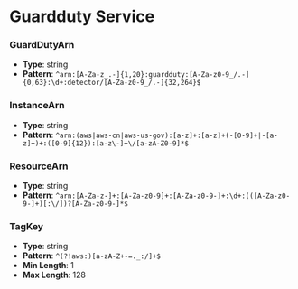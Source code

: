 # Guardduty Service

### GuardDutyArn
- **Type**: string
- **Pattern**: `^arn:[A-Za-z_.-]{1,20}:guardduty:[A-Za-z0-9_/.-]{0,63}:\d+:detector/[A-Za-z0-9_/.-]{32,264}$`

### InstanceArn
- **Type**: string
- **Pattern**: `^arn:(aws|aws-cn|aws-us-gov):[a-z]+:[a-z]+(-[0-9]+|-[a-z]+)+:([0-9]{12}):[a-z\-]+\/[a-zA-Z0-9]*$`

### ResourceArn
- **Type**: string
- **Pattern**: `^arn:[A-Za-z-]+:[A-Za-z0-9]+:[A-Za-z0-9-]+:\d+:(([A-Za-z0-9-]+)[:\/])?[A-Za-z0-9-]*$`

### TagKey
- **Type**: string
- **Pattern**: `^(?!aws:)[a-zA-Z+-=._:/]+$`
- **Min Length**: 1
- **Max Length**: 128

